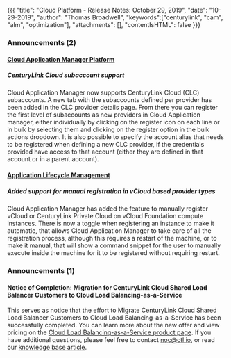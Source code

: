 {{{
"title": "Cloud Platform - Release Notes: October 29, 2019",
"date": "10-29-2019",
"author": "Thomas Broadwell",
"keywords":["centurylink", "cam", "alm", "optimization"],
"attachments": [],
"contentIsHTML": false
}}}

### Announcements (2)

#### [Cloud Application Manager Platform](https://www.ctl.io/cloud-application-manager/)

##### CenturyLink Cloud subaccount support

Cloud Application Manager now supports CenturyLink Cloud (CLC) subaccounts. A new tab with the subaccounts defined per provider has been added in the CLC provider details page. From there you can register the first level of subaccounts as new providers in Cloud Application manager, either individually by clicking on the register icon on each line or in bulk by selecting them and clicking on the register option in the bulk actions dropdown. It is also possible to specify the account alias that needs to be registered when defining a new CLC provider, if the credentials provided have access to that account (either they are defined in that account or in a parent account). 

#### [Application Lifecycle Management](https://www.ctl.io/cloud-application-manager/application-lifecycle-management/)

##### Added support for manual registration in vCloud based provider types

Cloud Application Manager has added the feature to manually register vCloud or CenturyLink Private Cloud on vCloud Foundation compute instances. There is now a toggle when registering an instance to make it automatic, that allows Cloud Application Manager to take care of all the registration process, although this requires a restart of the machine, or to make it manual, that will show a command snippet for the user to manually execute inside the machine for it to be registered without requiring restart.

### Announcements (1)

#### Notice of Completion: Migration for CenturyLink Cloud Shared Load Balancer Customers to Cloud Load Balancing-as-a-Service

This serves as notice that the effort to Migrate CenturyLink Cloud Shared Load Balancer Customers to Cloud Load Balancing-as-a-Service has been successfully completed. You can learn more about the new offer and view pricing on the [Cloud Load Balancing-as-a-Service product page](https://www.ctl.io/load-balancing/). If you have additional questions, please feel free to contact [noc@ctl.io](mailto:noc@ctl.io), or read our [knowledge base article](../../General/LBaaS/LBaaSFAQ.md).
